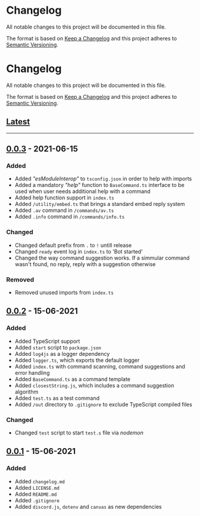 # Changelog
All notable changes to this project will be documented in this file.

The format is based on [Keep a Changelog](https://keepachangelog.com/) and this project adheres to [Semantic Versioning](https://semver.org/).

# Changelog
All notable changes to this project will be documented in this file.

The format is based on [Keep a Changelog][Keep a Changelog] and this project adheres to [Semantic Versioning][Semantic Versioning].

## [Latest]
---
## [0.0.3] - 2021-06-15
### Added
  - Added *"esModuleInterop"* to `tsconfig.json` in order to help with imports
  - Added a mandatory *"help"* function to `BaseCommand.ts` interface to be used when user needs additional help with a command
  - Added help function support in `index.ts`
  - Added `/utility/embed.ts` that brings a standard embed reply system
  - Added `.av` command in `/commands/av.ts`
  - Added `.info` command in `/commands/info.ts`

### Changed
 - Changed default prefix from `.` to `!` untill release
 - Changed `ready` event log in `index.ts` to 'Bot started'
 - Changed the way command suggestion works. If a simmular command wasn't found, no reply, reply with a suggestion otherwise

### Removed
  - Removed unused imports from `index.ts`

## [0.0.2] - 15-06-2021

### Added
  - Added TypeScript support
  - Added `start` script to `package.json`
  - Added `log4js` as a logger dependency
  - Added `logger.ts`, which exports the default logger
  - Added `index.ts` with command scanning, command suggestions and error handling
  - Added `BaseCommand.ts` as a command template
  - Added `closestString.js`, which includes a command suggestion algorithm
  - Added `test.ts` as a test command
  - Added `/out` directory to `.gitignore` to exclude TypeScript compiled files
### Changed
  - Changed `test` script to start `test.s` file via *nodemon*
  
## [0.0.1] - 15-06-2021

### Added
  - Added `changelog.md`
  - Added `LICENSE.md`
  - Added `README.md`
  - Added `.gitignore`
  - Added `discord.js`, `dotenv` and `canvas` as new dependencies


<!-- Links -->
[Keep a Changelog]: https://keepachangelog.com/
[Semantic Versioning]: https://semver.org/

<!-- Versions -->
[Latest]: https://github.com/da-the-dev/motodori-2.0/compare/0.0.3...HEAD
[0.0.3]: https://github.com/da-the-dev/motodori-2.0/compare/v0.0.2..v0.0.3
[0.0.2]: https://github.com/da-the-dev/motodori-2.0/compare/0.0.2...0.0.1
[0.0.1]: https://github.com/da-the-dev/motodori-2.0/releases/v0.0.1
